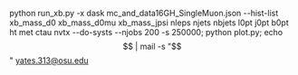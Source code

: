 python run_xb.py -x dask mc_and_data16GH_SingleMuon.json --hist-list xb_mass_d0 xb_mass_d0mu xb_mass_jpsi nleps njets nbjets l0pt j0pt b0pt ht met ctau nvtx --do-systs --njobs 200 -s 250000; python plot.py; echo $$ | mail -s "$$" yates.313@osu.edu
